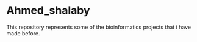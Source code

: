 # Ahmed_shalaby 
This repository represents some of the bioinformatics projects that i have made before.
